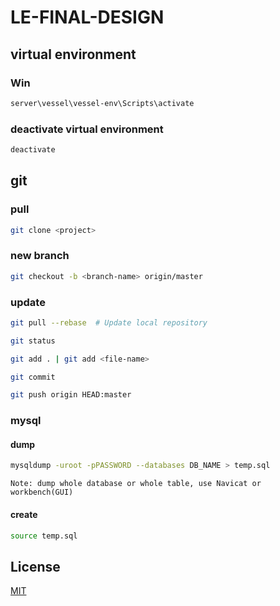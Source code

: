 # LE-FINAL-DESIGN

## virtual environment
### Win

```bash
server\vessel\vessel-env\Scripts\activate
```
### deactivate virtual environment
```bash
deactivate
```
## git

### pull

```bash
git clone <project>
```

### new branch
```bash
git checkout -b <branch-name> origin/master
```

### update

```bash
git pull --rebase  # Update local repository 

git status

git add . | git add <file-name>

git commit 

git push origin HEAD:master
```

### mysql 

#### dump
```bash
mysqldump -uroot -pPASSWORD --databases DB_NAME > temp.sql
```
    Note: dump whole database or whole table, use Navicat or workbench(GUI)

#### create 
```bash
source temp.sql
```


## License
[MIT](https://choosealicense.com/licenses/mit/)
